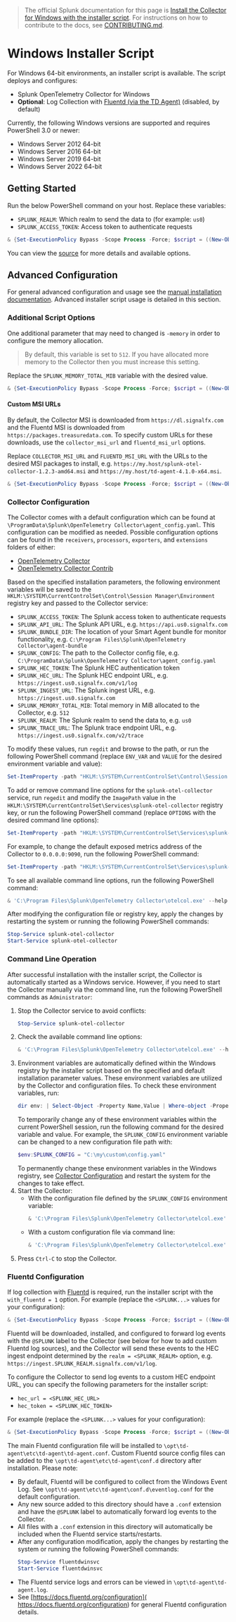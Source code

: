 > The official Splunk documentation for this page is [Install the Collector for Windows with the installer script](https://docs.splunk.com/Observability/gdi/opentelemetry/install-windows.html). For instructions on how to contribute to the docs, see [CONTRIBUTING.md](../CONTRIBUTING#documentation.md).

# Windows Installer Script

For Windows 64-bit environments, an installer script is available. The
script deploys and configures:

- Splunk OpenTelemetry Collector for Windows
- **Optional**: Log Collection with [Fluentd (via the TD Agent)](#fluentd-configuration) (disabled, by default)

Currently, the following Windows versions are supported and requires PowerShell
3.0 or newer:

- Windows Server 2012 64-bit
- Windows Server 2016 64-bit
- Windows Server 2019 64-bit
- Windows Server 2022 64-bit

## Getting Started

Run the below PowerShell command on your host. Replace these variables:

- `SPLUNK_REALM`: Which realm to send the data to (for example: `us0`)
- `SPLUNK_ACCESS_TOKEN`: Access token to authenticate requests

```powershell
& {Set-ExecutionPolicy Bypass -Scope Process -Force; $script = ((New-Object System.Net.WebClient).DownloadString('https://dl.signalfx.com/splunk-otel-collector.ps1')); $params = @{access_token = "SPLUNK_ACCESS_TOKEN"; realm = "SPLUNK_REALM"}; Invoke-Command -ScriptBlock ([scriptblock]::Create(". {$script} $(&{$args} @params)"))}
```

You can view the [source](../../internal/buildscripts/packaging/installer/install.ps1)
for more details and available options.

## Advanced Configuration

For general advanced configuration and usage see the [manual installation documentation](./windows-manual.md). Advanced installer script usage is detailed in this section.

### Additional Script Options

One additional parameter that may need to changed is `-memory` in order to
configure the memory allocation.

> By default, this variable is set to `512`. If you have allocated more memory
> to the Collector then you must increase this setting.

Replace the `SPLUNK_MEMORY_TOTAL_MIB` variable with the desired value.

```powershell
& {Set-ExecutionPolicy Bypass -Scope Process -Force; $script = ((New-Object System.Net.WebClient).DownloadString('https://dl.signalfx.com/splunk-otel-collector.ps1')); $params = @{access_token = "SPLUNK_ACCESS_TOKEN"; realm = "SPLUNK_REALM"; memory = "SPLUNK_MEMORY_TOTAL_MIB"}; Invoke-Command -ScriptBlock ([scriptblock]::Create(". {$script} $(&{$args} @params)"))}
```

#### Custom MSI URLs

By default, the Collector MSI is downloaded from `https://dl.signalfx.com` and
the Fluentd MSI is downloaded from `https://packages.treasuredata.com`.  To
specify custom URLs for these downloads, use the `collector_msi_url` and
`fluentd_msi_url` options.

Replace `COLLECTOR_MSI_URL` and `FLUENTD_MSI_URL` with the URLs to the
desired MSI packages to install, e.g.
`https://my.host/splunk-otel-collector-1.2.3-amd64.msi` and
`https://my.host/td-agent-4.1.0-x64.msi`.

```powershell
& {Set-ExecutionPolicy Bypass -Scope Process -Force; $script = ((New-Object System.Net.WebClient).DownloadString('https://dl.signalfx.com/splunk-otel-collector.ps1')); $params = @{access_token = "SPLUNK_ACCESS_TOKEN"; realm = "SPLUNK_REALM"; collector_msi_url = "COLLECTOR_MSI_URL"; fluentd_msi_url = "FLUENTD_MSI_URL"}; Invoke-Command -ScriptBlock ([scriptblock]::Create(". {$script} $(&{$args} @params)"))}
```

### Collector Configuration

The Collector comes with a default configuration which can be found at
`\ProgramData\Splunk\OpenTelemetry Collector\agent_config.yaml`. This configuration
can be modified as needed. Possible configuration options can be found in the
`receivers`, `processors`, `exporters`, and `extensions` folders of either:

- [OpenTelemetry Collector](https://github.com/open-telemetry/opentelemetry-collector)
- [OpenTelemetry Collector Contrib](https://github.com/open-telemetry/opentelemetry-collector-contrib)

Based on the specified installation parameters, the following environment
variables will be saved to the
`HKLM:\SYSTEM\CurrentControlSet\Control\Session Manager\Environment` registry
key and passed to the Collector service:

- `SPLUNK_ACCESS_TOKEN`: The Splunk access token to authenticate requests
- `SPLUNK_API_URL`: The Splunk API URL, e.g. `https://api.us0.signalfx.com`
- `SPLUNK_BUNDLE_DIR`: The location of your Smart Agent bundle for monitor functionality, e.g. `C:\Program Files\Splunk\OpenTelemetry Collector\agent-bundle`
- `SPLUNK_CONFIG`: The path to the Collector config file, e.g. `C:\ProgramData\Splunk\OpenTelemetry Collector\agent_config.yaml`
- `SPLUNK_HEC_TOKEN`: The Splunk HEC authentication token
- `SPLUNK_HEC_URL`: The Splunk HEC endpoint URL, e.g. `https://ingest.us0.signalfx.com/v1/log`
- `SPLUNK_INGEST_URL`: The Splunk ingest URL, e.g. `https://ingest.us0.signalfx.com`
- `SPLUNK_MEMORY_TOTAL_MIB`: Total memory in MiB allocated to the Collector, e.g. `512`
- `SPLUNK_REALM`: The Splunk realm to send the data to, e.g. `us0`
- `SPLUNK_TRACE_URL`: The Splunk trace endpoint URL, e.g. `https://ingest.us0.signalfx.com/v2/trace`

To modify these values, run `regdit` and browse to the path, or run the
following PowerShell command (replace `ENV_VAR` and `VALUE` for the desired
environment variable and value):

```powershell
Set-ItemProperty -path "HKLM:\SYSTEM\CurrentControlSet\Control\Session Manager\Environment" -name "ENV_VAR" -value "VALUE"
```

To add or remove command line options for the `splunk-otel-collector` service,
run `regedit` and modify the `ImagePath` value in the
`HKLM:\SYSTEM\CurrentControlSet\Services\splunk-otel-collector` registry key,
or run the following PowerShell command (replace `OPTIONS` with the desired
command line options):

```powershell
Set-ItemProperty -path "HKLM:\SYSTEM\CurrentControlSet\Services\splunk-otel-collector" -name "ImagePath" -value "C:\Program Files\Splunk\OpenTelemetry Collector\otelcol.exe OPTIONS"
```

For example, to change the default exposed metrics address of the Collector to
`0.0.0.0:9090`, run the following PowerShell command:

```powershell
Set-ItemProperty -path "HKLM:\SYSTEM\CurrentControlSet\Services\splunk-otel-collector" -name "ImagePath" -value "C:\Program Files\Splunk\OpenTelemetry Collector\otelcol.exe --metrics-addr 0.0.0.0:9090"
```

To see all available command line options, run the following PowerShell
command:

```powershell
& 'C:\Program Files\Splunk\OpenTelemetry Collector\otelcol.exe' --help
```

After modifying the configuration file or registry key, apply the changes by
restarting the system or running the following PowerShell commands:

```powershell
Stop-Service splunk-otel-collector
Start-Service splunk-otel-collector
```

### Command Line Operation

After successful installation with the installer script, the Collector is
automatically started as a Windows service.  However, if you need to start the
Collector manually via the command line, run the following PowerShell commands
as `Administrator`:

1. Stop the Collector service to avoid conflicts:
   ```powershell
   Stop-Service splunk-otel-collector
   ```
1. Check the available command line options:
   ```powershell
   & 'C:\Program Files\Splunk\OpenTelemetry Collector\otelcol.exe' --help
   ```
1. Environment variables are automatically defined within the Windows registry
   by the installer script based on the specified and default installation
   parameter values. These environment variables are utilized by the Collector
   and configuration files. To check these environment variables, run:
   ```powershell
   dir env: | Select-Object -Property Name,Value | Where-object -Property Name -Like "SPLUNK_*"
   ```
   To temporarily change any of these environment variables within the current
   PowerShell session, run the following command for the desired variable and
   value.  For example, the `SPLUNK_CONFIG` environment variable can
   be changed to a new configuration file path with:
   ```powershell
   $env:SPLUNK_CONFIG = "C:\my\custom\config.yaml"
   ```
   To permanently change these environment variables in the Windows registry,
   see [Collector Configuration](#collector-configuration) and restart the
   system for the changes to take effect.
1. Start the Collector:
   - With the configuration file defined by the `SPLUNK_CONFIG` environment
     variable:
     ```powershell
     & 'C:\Program Files\Splunk\OpenTelemetry Collector\otelcol.exe'
     ```
   - With a custom configuration file via command line:
     ```powershell
     & 'C:\Program Files\Splunk\OpenTelemetry Collector\otelcol.exe' --config 'C:\my\custom\config.yaml'
     ```
1. Press `Ctrl-C` to stop the Collector.

### Fluentd Configuration

If log collection with [Fluentd](https://www.fluentd.org/) is required, run the
installer script with the `with_fluentd = 1` option. For example (replace the
`<SPLUNK...>` values for your configuration):

```powershell
& {Set-ExecutionPolicy Bypass -Scope Process -Force; $script = ((New-Object System.Net.WebClient).DownloadString('https://dl.signalfx.com/splunk-otel-collector.ps1')); $params = @{access_token = "<SPLUNK_ACCESS_TOKEN>"; realm = "<SPLUNK_REALM>"; with_fluentd = 1}; Invoke-Command -ScriptBlock ([scriptblock]::Create(". {$script} $(&{$args} @params)"))}
```

Fluentd will be downloaded, installed, and configured to forward log events
with the `@SPLUNK` label to the Collector (see below for how to add custom
Fluentd log sources), and the Collector will send these events to the HEC
ingest endpoint determined by the `realm = <SPLUNK_REALM>` option, e.g.
`https://ingest.SPLUNK_REALM.signalfx.com/v1/log`.

To configure the Collector to send log events to a custom HEC endpoint URL, you
can specify the following parameters for the installer script:

- `hec_url = <SPLUNK_HEC_URL>`
- `hec_token = <SPLUNK_HEC_TOKEN>`

For example (replace the `<SPLUNK...>` values for your configuration):
```powershell
& {Set-ExecutionPolicy Bypass -Scope Process -Force; $script = ((New-Object System.Net.WebClient).DownloadString('https://dl.signalfx.com/splunk-otel-collector.ps1')); $params = @{access_token = "<SPLUNK_ACCESS_TOKEN>"; realm = "<SPLUNK_REALM>"; with_fluentd = 1; hec_url = "<SPLUNK_HEC_URL>"; hec_token = "<SPLUNK_HEC_TOKEN>"}; Invoke-Command -ScriptBlock ([scriptblock]::Create(". {$script} $(&{$args} @params)"))}
```

The main Fluentd configuration file will be installed to
`\opt\td-agent\etc\td-agent\td-agent.conf`. Custom Fluentd source config files
can be added to the `\opt\td-agent\etc\td-agent\conf.d` directory after 
installation. Please note:

- By default, Fluentd will be configured to collect from the Windows Event Log.
  See `\opt\td-agent\etc\td-agent\conf.d\eventlog.conf` for the default
  configuration.
- Any new source added to this directory should have a `.conf` extension and
  have the `@SPLUNK` label to automatically forward log events to the
  Collector.
- All files with a `.conf` extension in this directory will automatically be
  included when the Fluentd service starts/restarts.
- After any configuration modification, apply the changes by restarting the
  system or running the following PowerShell commands:
  ```powershell
  Stop-Service fluentdwinsvc
  Start-Service fluentdwinsvc
  ```
- The Fluentd service logs and errors can be viewed in
  `\opt\td-agent\td-agent.log`.
- See [https://docs.fluentd.org/configuration](
  https://docs.fluentd.org/configuration) for general Fluentd configuration
  details.
